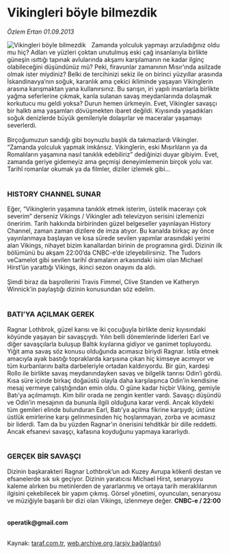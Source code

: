 # Vikingleri böyle bilmezdik

*Özlem Ertan 01.09.2013*

<div class="yazi"><img align="left" alt="Vikingleri böyle bilmezdik" border="0" src="http://www.taraf.com.tr/fotoraflar/makaleler/vikingleri-boyle-bilmezdik_1819_orijinal.jpg" style="border-right-width:10px; border-color:#FFFFFF"/>Zamanda yolculuk yapmayı arzuladığınız oldu mu hiç? Adları ve yüzleri çoktan unutulmuş eski çağ insanlarıyla birlikte güneşin ısıttığı tapınak avlularında akşamı karşılamanın ne kadar ilginç olabileceğini düşündünüz mü? Peki, firavunlar zamanının Mısır’ında asilzade olmak ister miydiniz? Belki de tercihinizi sekiz ile on birinci yüzyıllar arasında İskandinavya’nın soğuk, karanlık ama çekici ikliminde yaşayan Vikinglerin arasına karışmaktan yana kullanırsınız. Bu sarışın, iri yapılı insanlarla birlikte yağma seferlerine çıkmak, kanla sulanan savaş meydanlarında dolaşmak korkutucu mu geldi yoksa? Durun hemen ürkmeyin. Evet, Vikingler savaşçı bir halktı ama yaşamları dövüşmekten ibaret değildi. Kıyısında yaşadıkları soğuk denizlerde büyük gemileriyle dolaşırlar ve maceralar yaşamayı severlerdi.<br/><br/>Birçoğumuzun sandığı gibi boynuzlu başlık da takmazlardı Vikingler. “Zamanda yolculuk yapmak imkânsız. Vikinglerin, eski Mısırlıların ya da Romalıların yaşamına nasıl tanıklık edebiliriz” dediğinizi duyar gibiyim. Evet, zamanda geriye gidemeyiz ama geçmişi deneyimlemenin birçok yolu var. Tarihî romanlar okumak ya da filmler, diziler izlemek gibi...<br/><br/>
<h3>HISTORY CHANNEL SUNAR</h3>Eğer, “Vikinglerin yaşamına tanıklık etmek isterim, üstelik macerayı çok severim” derseniz Vikings / Vikingler adlı televizyon serisini izlemenizi öneririm. Tarih hakkında birbirinden güzel belgeseller yayınlayan History Channel, zaman zaman dizilere de imza atıyor. Bu kanalda birkaç ay önce yayınlanmaya başlayan ve kısa sürede sevilen yapımlar arasındaki yerini alan Vikings, nihayet bizim kanallardan birinin de programına girdi. Dizinin ilk bölümünü bu akşam 22:00’da CNBC-e’de izleyebilirsiniz. The Tudors veCamelot gibi sevilen tarihî dramaların arkasındaki isim olan Michael Hirst’ün yarattığı Vikings, ikinci sezon onayını da aldı.<br/><br/>Şimdi biraz da başrollerini Travis Fimmel, Clive Standen ve Katheryn Winnick’in paylaştığı dizinin konusundan söz edelim.<br/><br/>
<h3>BATI’YA AÇILMAK GEREK</h3>Ragnar Lothbrok, güzel karısı ve iki çocuğuyla birlikte deniz kıyısındaki köyünde yaşayan bir savaşçıydı. Yılın belli dönemlerinde liderleri Earl ve diğer savaşçılarla buluşup Baltık kıyılarına gidiyor ve ganimet topluyordu. Yiğit ama savaş söz konusu olduğunda acımasız biriydi Ragnar. İstila etmek amacıyla ayak bastığı topraklarda karşısına çıkan hiç kimseye acımıyor ve tüm kurbanlarını balta darbeleriyle ortadan kaldırıyordu. Bir gün, kardeşi Rollo ile birlikte savaş meydanındayken savaş ve bilgelik tanrısı Odin’i gördü. Kısa süre içinde birkaç doğaüstü olayla daha karşılaşınca Odin’in kendisine mesaj vermeye çalıştığından emin oldu. O güne kadar hiçbir Viking, gemiyle Batı’ya açılmamıştı. Kim bilir orada ne zengin kentler vardı. Savaşçı düşündü ve Odin’in mesajının da bununla ilgili olduğuna karar verdi. Ancak köydeki tüm gemileri elinde bulunduran Earl, Batı’ya açılma fikrine karşıydı; üstüne üstlük emirlerine karşı gelinmesinden hiç hoşlanmayan, zorba ve acımasız bir liderdi. Tam da bu yüzden Ragnar’ın önerisini tehditkâr bir dille reddetti. Ancak efsanevi savaşçı, kafasına koyduğunu yapmaya kararlıydı.<br/><br/>
<h3>GERÇEK BİR SAVAŞÇI</h3>Dizinin başkarakteri Ragnar Lothbrok’un adı Kuzey Avrupa kökenli destan ve efsanelerde sık sık geçiyor. Dizinin yaratıcısı Michael Hirst, senaryoyu kaleme alırken bu metinlerden de yararlanmış ve ortaya tarih meraklılarının ilgisini çekebilecek bir yapım çıkmış. Görsel yönetimi, oyuncuları, senaryosu ve müziğiyle başarılı bir dizi olan Vikings, izlenmeye değer. <strong>CNBC-e / 22:00<br/></strong><br/><br/><strong>operatik@gmail.com<br/></strong><br/>
</div>

Kaynak: [taraf.com.tr](http://www.taraf.com.tr:80/ozlem-ertan-3/makale-vikingleri-boyle-bilmezdik.htm), [web.archive.org (arşiv bağlantısı)](http://web.archive.org/web/20130902234153/http://www.taraf.com.tr:80/ozlem-ertan-3/makale-vikingleri-boyle-bilmezdik.htm)
